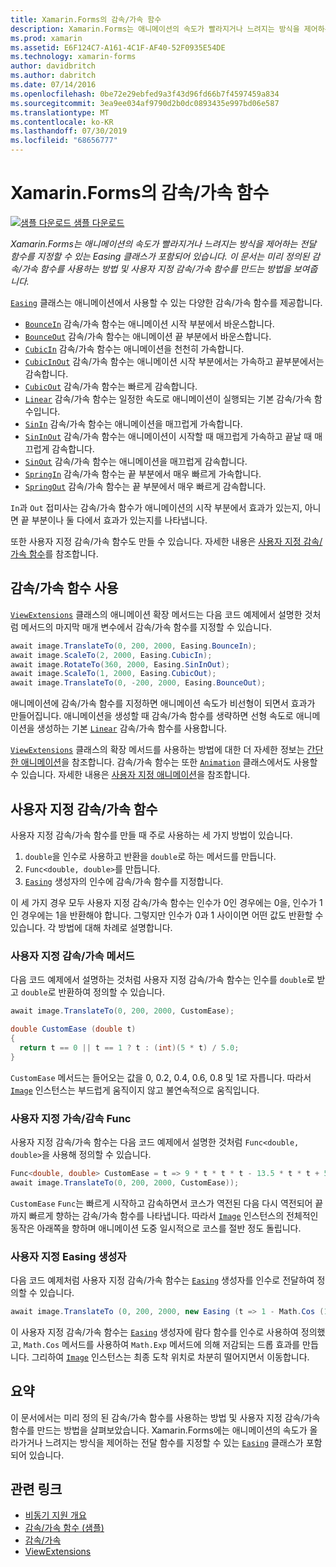 ```yaml
---
title: Xamarin.Forms의 감속/가속 함수
description: Xamarin.Forms는 애니메이션의 속도가 빨라지거나 느려지는 방식을 제어하는 전달 함수를 지정할 수 있는 Easing 클래스가 포함되어 있습니다. 이 문서는 미리 정의된 감속/가속 함수를 사용하는 방법 및 사용자 지정 감속/가속 함수를 만드는 방법을 보여줍니다.
ms.prod: xamarin
ms.assetid: E6F124C7-A161-4C1F-AF40-52F0935E54DE
ms.technology: xamarin-forms
author: davidbritch
ms.author: dabritch
ms.date: 07/14/2016
ms.openlocfilehash: 0be72e29ebfed9a3f43d96fd66b7f4597459a834
ms.sourcegitcommit: 3ea9ee034af9790d2b0dc0893435e997bd06e587
ms.translationtype: MT
ms.contentlocale: ko-KR
ms.lasthandoff: 07/30/2019
ms.locfileid: "68656777"
---
```

# <a name="easing-functions-in-xamarinforms"></a>Xamarin.Forms의 감속/가속 함수

[![샘플 다운로드](~/media/shared/download.png) 샘플 다운로드](https://docs.microsoft.com/samples/xamarin/xamarin-forms-samples/userinterface-animation-easing)

_Xamarin.Forms는 애니메이션의 속도가 빨라지거나 느려지는 방식을 제어하는 전달 함수를 지정할 수 있는 Easing 클래스가 포함되어 있습니다. 이 문서는 미리 정의된 감속/가속 함수를 사용하는 방법 및 사용자 지정 감속/가속 함수를 만드는 방법을 보여줍니다._


[`Easing`](xref:Xamarin.Forms.Easing) 클래스는 애니메이션에서 사용할 수 있는 다양한 감속/가속 함수를 제공합니다.

- [`BounceIn`](xref:Xamarin.Forms.Easing.BounceIn) 감속/가속 함수는 애니메이션 시작 부분에서 바운스합니다.
- [`BounceOut`](xref:Xamarin.Forms.Easing.BounceOut) 감속/가속 함수는 애니메이션 끝 부분에서 바운스합니다.
- [`CubicIn`](xref:Xamarin.Forms.Easing.CubicIn) 감속/가속 함수는 애니메이션을 천천히 가속합니다.
- [`CubicInOut`](xref:Xamarin.Forms.Easing.CubicInOut) 감속/가속 함수는 애니메이션 시작 부분에서는 가속하고 끝부분에서는 감속합니다.
- [`CubicOut`](xref:Xamarin.Forms.Easing.CubicOut) 감속/가속 함수는 빠르게 감속합니다.
- [`Linear`](xref:Xamarin.Forms.Easing.Linear) 감속/가속 함수는 일정한 속도로 애니메이션이 실행되는 기본 감속/가속 함수입니다.
- [`SinIn`](xref:Xamarin.Forms.Easing.SinIn) 감속/가속 함수는 애니메이션을 매끄럽게 가속합니다.
- [`SinInOut`](xref:Xamarin.Forms.Easing.SinInOut) 감속/가속 함수는 애니메이션이 시작할 때 매끄럽게 가속하고 끝날 때 매끄럽게 감속합니다.
- [`SinOut`](xref:Xamarin.Forms.Easing.SinOut) 감속/가속 함수는 애니메이션을 매끄럽게 감속합니다.
- [`SpringIn`](xref:Xamarin.Forms.Easing.SpringIn) 감속/가속 함수는 끝 부분에서 매우 빠르게 가속합니다.
- [`SpringOut`](xref:Xamarin.Forms.Easing.SpringOut) 감속/가속 함수는 끝 부분에서 매우 빠르게 감속합니다.

`In`과 `Out` 접미사는 감속/가속 함수가 애니메이션의 시작 부분에서 효과가 있는지, 아니면 끝 부분이나 둘 다에서 효과가 있는지를 나타냅니다.

또한 사용자 지정 감속/가속 함수도 만들 수 있습니다. 자세한 내용은 [사용자 지정 감속/가속 함수](#customeasing)를 참조합니다.

## <a name="consuming-an-easing-function"></a>감속/가속 함수 사용

[`ViewExtensions`](xref:Xamarin.Forms.ViewExtensions) 클래스의 애니메이션 확장 메서드는 다음 코드 예제에서 설명한 것처럼 메서드의 마지막 매개 변수에서 감속/가속 함수를 지정할 수 있습니다.

```csharp
await image.TranslateTo(0, 200, 2000, Easing.BounceIn);
await image.ScaleTo(2, 2000, Easing.CubicIn);
await image.RotateTo(360, 2000, Easing.SinInOut);
await image.ScaleTo(1, 2000, Easing.CubicOut);
await image.TranslateTo(0, -200, 2000, Easing.BounceOut);
```

애니메이션에 감속/가속 함수를 지정하면 애니메이션 속도가 비선형이 되면서 효과가 만들어집니다. 애니메이션을 생성할 때 감속/가속 함수를 생략하면 선형 속도로 애니메이션을 생성하는 기본 [`Linear`](xref:Xamarin.Forms.Easing.Linear) 감속/가속 함수를 사용합니다.

[`ViewExtensions`](xref:Xamarin.Forms.ViewExtensions) 클래스의 확장 메서드를 사용하는 방법에 대한 더 자세한 정보는 [간단한 애니메이션](~/xamarin-forms/user-interface/animation/simple.md)을 참조합니다. 감속/가속 함수는 또한 [`Animation`](xref:Xamarin.Forms.Animation) 클래스에서도 사용할 수 있습니다. 자세한 내용은 [사용자 지정 애니메이션](~/xamarin-forms/user-interface/animation/custom.md)을 참조합니다.

<a name="customeasing" />

## <a name="custom-easing-functions"></a>사용자 지정 감속/가속 함수

사용자 지정 감속/가속 함수를 만들 때 주로 사용하는 세 가지 방법이 있습니다.

1. `double`을 인수로 사용하고 반환을 `double`로 하는 메서드를 만듭니다.
1. `Func<double, double>`를 만듭니다.
1. [`Easing`](xref:Xamarin.Forms.Easing) 생성자의 인수에 감속/가속 함수를 지정합니다.

이 세 가지 경우 모두 사용자 지정 감속/가속 함수는 인수가 0인 경우에는 0을, 인수가 1인 경우에는 1을 반환해야 합니다. 그렇지만 인수가 0과 1 사이이면 어떤 값도 반환할 수 있습니다. 각 방법에 대해 차례로 설명합니다.

### <a name="custom-easing-method"></a>사용자 지정 감속/가속 메서드

다음 코드 예제에서 설명하는 것처럼 사용자 지정 감속/가속 함수는 인수를 `double`로 받고 `double`로 반환하여 정의할 수 있습니다.

```csharp
await image.TranslateTo(0, 200, 2000, CustomEase);

double CustomEase (double t)
{
  return t == 0 || t == 1 ? t : (int)(5 * t) / 5.0;
}
```

`CustomEase` 메서드는 들어오는 값을 0, 0.2, 0.4, 0.6, 0.8 및 1로 자릅니다. 따라서 [`Image`](xref:Xamarin.Forms.Image) 인스턴스는 부드럽게 움직이지 않고 불연속적으로 움직입니다.

### <a name="custom-easing-func"></a>사용자 지정 가속/감속 Func

사용자 지정 감속/가속 함수는 다음 코드 예제에서 설명한 것처럼 `Func<double, double>`을 사용해 정의할 수 있습니다.

```csharp
Func<double, double> CustomEase = t => 9 * t * t * t - 13.5 * t * t + 5.5 * t;
await image.TranslateTo(0, 200, 2000, CustomEase));
```

`CustomEase` `Func`는 빠르게 시작하고 감속하면서 코스가 역전된 다음 다시 역전되어 끝까지 빠르게 향하는 감속/가속 함수를 나타냅니다. 따라서 [`Image`](xref:Xamarin.Forms.Image) 인스턴스의 전체적인 동작은 아래쪽을 향하며 애니메이션 도중 일시적으로 코스를 절반 정도 돌립니다.

### <a name="custom-easing-constructor"></a>사용자 지정 Easing 생성자

다음 코드 예제처럼 사용자 지정 감속/가속 함수는 [`Easing`](xref:Xamarin.Forms.Easing) 생성자를 인수로 전달하여 정의할 수 있습니다.

```csharp
await image.TranslateTo (0, 200, 2000, new Easing (t => 1 - Math.Cos (10 * Math.PI * t) * Math.Exp (-5 * t)));
```

이 사용자 지정 감속/가속 함수는 [`Easing`](xref:Xamarin.Forms.Easing) 생성자에 람다 함수를 인수로 사용하여 정의했고, `Math.Cos` 메서드를 사용하여 `Math.Exp` 메서드에 의해 저감되는 드롭 효과를 만듭니다. 그리하여 [`Image`](xref:Xamarin.Forms.Image) 인스턴스는 최종 도착 위치로 차분히 떨어지면서 이동합니다.

## <a name="summary"></a>요약

이 문서에서는 미리 정의 된 감속/가속 함수를 사용하는 방법 및 사용자 지정 감속/가속 함수를 만드는 방법을 살펴보았습니다. Xamarin.Forms에는 애니메이션의 속도가 올라가거나 느려지는 방식을 제어하는 전달 함수를 지정할 수 있는 [`Easing`](xref:Xamarin.Forms.Easing) 클래스가 포함되어 있습니다.



## <a name="related-links"></a>관련 링크

- [비동기 지원 개요](~/cross-platform/platform/async.md)
- [감속/가속 함수 (샘플)](https://docs.microsoft.com/samples/xamarin/xamarin-forms-samples/userinterface-animation-easing)
- [감속/가속](xref:Xamarin.Forms.Easing)
- [ViewExtensions](xref:Xamarin.Forms.ViewExtensions)
